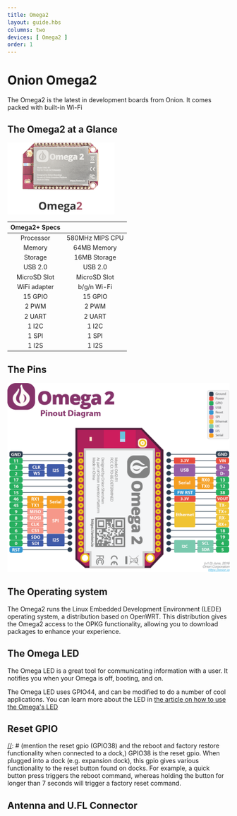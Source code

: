 ```yaml
---
title: Omega2
layout: guide.hbs
columns: two
devices: [ Omega2 ]
order: 1
---
```


# Onion Omega2

[//]: # (intro of the Omega2 IoT computer)
The Omega2 is the latest in development boards from Onion. It comes packed with built-in Wi-Fi

## The Omega2 at a Glance

[//]: # (TODO: have an illustration with labels)
![omega2](../img/omega-2-pic.png)

| Omega2+ Specs  | |
| :-------------: | :-------------:  |
| Processor | 580MHz MIPS CPU  |
| Memory | 64MB Memory  |
| Storage | 16MB Storage  |
| USB 2.0 | USB 2.0  |
| MicroSD Slot | MicroSD Slot  |
| WiFi adapter | b/g/n Wi-Fi  |
| 15 GPIO | 15 GPIO  |
| 2 PWM | 2 PWM  |
| 2 UART | 2 UART  |
| 1 I2C | 1 I2C  |
| 1 SPI |  1 SPI   |
| 1 I2S | 1 I2S  |

## The Pins

[//]: # (image of omega2 pinout)
![pinout](../img/omega-2-pinout-diagram.png)

[//]: # (LATER: include section on the 50pin connector)


## The Operating system

[//]: # (Linux operating system: LEDE blah blah)
The Omega2 runs the Linux Embedded Development Environment (LEDE) operating system, a distribution based on OpenWRT. This distribution gives the Omega2 access to the OPKG functionality, allowing you to download packages to enhance your experience.

## The Omega LED

[//]: # (Info on the Omega LED, state that it uses GPIO44, link to Omega LED article)

The Omega LED is a great tool for communicating information with a user. It notifies you when your Omega is off, booting, and on.

The Omega LED uses GPIO44, and can be modified to do a number of cool applications. You can learn more about the LED in [the article on how to use the Omega's LED](../../Doing-Stuff/The-Omega-LED)

## Reset GPIO

[//]: # (mention the reset gpio (GPIO38) and the reboot and factory restore functionality when connected to a dock,)
GPIO38 is the reset gpio. When plugged into a dock (e.g. expansion dock), this gpio gives various functionality to the reset button found on docks. For example, a quick button press triggers the reboot command, whereas holding the button for longer than 7 seconds will trigger a factory reset command.

## Antenna and U.FL Connector

[//]: # (Description of SMT antenna used on the Omega, mention that it's directional, have a diagram of the directionality)
[//]: # (Describe that U.FL connector can be used to connect other, bigger antennas)

[//]: # (TO DO: ## Mechanical Drawing)

[//]: # (insert mechanical drawing image, link to repo)
